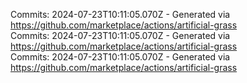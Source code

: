 Commits: 2024-07-23T10:11:05.070Z - Generated via https://github.com/marketplace/actions/artificial-grass
<br>
Commits: 2024-07-23T10:11:05.070Z - Generated via https://github.com/marketplace/actions/artificial-grass
<br>
Commits: 2024-07-23T10:11:05.070Z - Generated via https://github.com/marketplace/actions/artificial-grass
<br>
